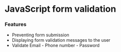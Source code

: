 # JavaScript form validation

### Features

- Preventing form submission 
- Displaying form validation messages to the user
- Validate Email - Phone number - Password
